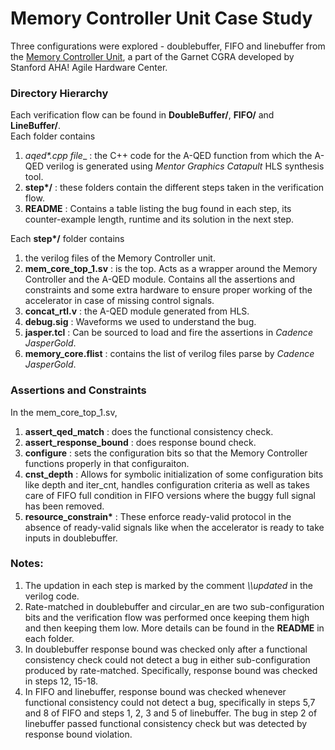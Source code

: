 # Memory Controller Unit Case Study

Three configurations were explored - doublebuffer, FIFO and linebuffer from the [Memory Controller Unit](https://github.com/StanfordAHA/garnet/tree/master/memory_core), a part of the Garnet CGRA developed by Stanford AHA! Agile Hardware Center.  

### Directory Hierarchy

Each verification flow can be found in **DoubleBuffer/**, **FIFO/** and **LineBuffer/**.  
Each folder contains  
1. __aqed_*.cpp file__ : the C++ code for the A-QED function from which the A-QED verilog is generated using *Mentor Graphics Catapult* HLS synthesis tool.
2. __step*/__ : these folders contain the different steps taken in the verification flow. 
3. __README__ : Contains a table listing the bug found in each step, its counter-example length, runtime and its solution in the next step.

Each __step*/__ folder contains  
1. the verilog files of the Memory Controller unit.
2. __mem_core_top_1.sv__ : is the top. Acts as a wrapper around the Memory Controller and the A-QED module. Contains all the assertions and constraints and some extra hardware to ensure proper working of the accelerator in case of missing control signals.
3. __concat_rtl.v__ : the A-QED module generated from HLS.
4. __debug.sig__ : Waveforms we used to understand the bug.
5. __jasper.tcl__ : Can be sourced to load and fire the assertions in *Cadence JasperGold*.
6. __memory_core.flist__ : contains the list of verilog files parse by *Cadence JasperGold*.

### Assertions and Constraints

In the mem_core_top_1.sv,  
1. **assert_qed_match** : does the functional consistency check.
2. **assert_response_bound** : does response bound check.
3. **configure** : sets the configuration bits so that the Memory Controller functions properly in that configuraiton.
5. **cnst_depth** : Allows for symbolic initialization of some configuration bits like depth and iter_cnt, handles configuration criteria as well as takes care of FIFO full condition in FIFO versions where the buggy full signal has been removed.
6. __resource_constrain*__ : These enforce ready-valid protocol in the absence of ready-valid signals like when the accelerator is ready to take inputs in doublebuffer.

### Notes: 

1. The updation in each step is marked by the comment *\\\\updated* in the verilog code.
2. Rate-matched in doublebuffer and circular_en are two sub-configuration bits and the verification flow was performed once keeping them high and then keeping them low. More details can be found in the __README__ in each folder.
3. In doublebuffer response bound was checked only after a functional consistency check could not detect a bug in either sub-configuration produced by rate-matched. Specifically, response bound was checked in steps 12, 15-18.
4. In FIFO and linebuffer, response bound was checked whenever functional consistency could not detect a bug, specifically in steps 5,7 and 8 of FIFO and steps 1, 2, 3 and 5 of linebuffer. The bug in step 2 of linebuffer passed functional consistency check but was detected by response bound violation.



